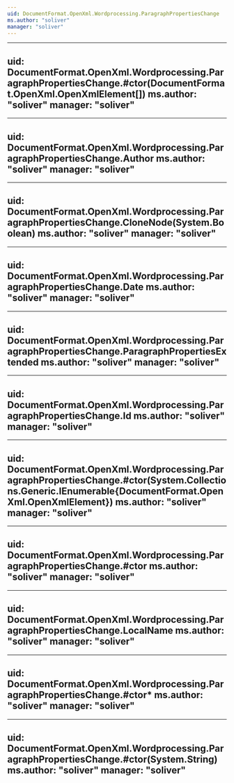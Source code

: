 ```yaml
---
uid: DocumentFormat.OpenXml.Wordprocessing.ParagraphPropertiesChange
ms.author: "soliver"
manager: "soliver"
---
```


---
uid: DocumentFormat.OpenXml.Wordprocessing.ParagraphPropertiesChange.#ctor(DocumentFormat.OpenXml.OpenXmlElement[])
ms.author: "soliver"
manager: "soliver"
---

---
uid: DocumentFormat.OpenXml.Wordprocessing.ParagraphPropertiesChange.Author
ms.author: "soliver"
manager: "soliver"
---

---
uid: DocumentFormat.OpenXml.Wordprocessing.ParagraphPropertiesChange.CloneNode(System.Boolean)
ms.author: "soliver"
manager: "soliver"
---

---
uid: DocumentFormat.OpenXml.Wordprocessing.ParagraphPropertiesChange.Date
ms.author: "soliver"
manager: "soliver"
---

---
uid: DocumentFormat.OpenXml.Wordprocessing.ParagraphPropertiesChange.ParagraphPropertiesExtended
ms.author: "soliver"
manager: "soliver"
---

---
uid: DocumentFormat.OpenXml.Wordprocessing.ParagraphPropertiesChange.Id
ms.author: "soliver"
manager: "soliver"
---

---
uid: DocumentFormat.OpenXml.Wordprocessing.ParagraphPropertiesChange.#ctor(System.Collections.Generic.IEnumerable{DocumentFormat.OpenXml.OpenXmlElement})
ms.author: "soliver"
manager: "soliver"
---

---
uid: DocumentFormat.OpenXml.Wordprocessing.ParagraphPropertiesChange.#ctor
ms.author: "soliver"
manager: "soliver"
---

---
uid: DocumentFormat.OpenXml.Wordprocessing.ParagraphPropertiesChange.LocalName
ms.author: "soliver"
manager: "soliver"
---

---
uid: DocumentFormat.OpenXml.Wordprocessing.ParagraphPropertiesChange.#ctor*
ms.author: "soliver"
manager: "soliver"
---

---
uid: DocumentFormat.OpenXml.Wordprocessing.ParagraphPropertiesChange.#ctor(System.String)
ms.author: "soliver"
manager: "soliver"
---
